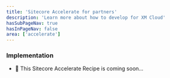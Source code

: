 ```yaml
---
title: 'Sitecore Accelerate for partners'
description: 'Learn more about how to develop for XM Cloud'
hasSubPageNav: true
hasInPageNav: false
area: ['accelerate']
---
```


### Implementation

- 🚀 This Sitecore Accelerate Recipe is coming soon...
